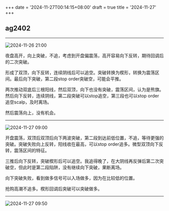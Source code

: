 +++
date = '2024-11-27T00:14:15+08:00'
draft = true
title = '2024-11-27'
+++

## ag2402

---

![2024-11-26 21:00](/img/2024-11-27-00-15-00.png)

夜盘高开，向上突破，不追，考虑到开盘偏震荡，高开容易向下反转，期待回调后的二次突破。

形成了双顶，向下反转，连续阴线后可以追空。突破转换为楔形，转换为震荡区间。最后向下突破，第二段stop order突破空，可能会平推。

两次推动双底后三根阳线，然后双顶，向下也没有突破，震荡区间，认为是熊旗。然后向下反转，连续阴线，第二段突破可以stop追空，第三段也可以stop order 追空scalp，及时离场。

然后震荡向上，没有机会。

----------


![2024-11-27 09:00](/img/2024-11-27-11-00-07.png)

开盘震荡，双顶后双顶后向下两波突破，第二段到达前低位置，不追，等待更强的突破。突破失败向上反转，阳线收在最高，可以stop order追多。微型双顶向下反转，震荡区间的特征。

三推后向下反转，突破楔形后可以追空。我追得晚了，在大阴线再反弹后第二次突破空，但此时是第二段陷阱，没有继续向下突破，果断离场。

向下突破失败，看到做多信号可以入场做多，因为在比较低的位置。

抢购高潮不追多。楔形回调后突破可以突破做多。


----------


![2024-11-27 09:50](/img/2024-11-27-11-09-53.png)



